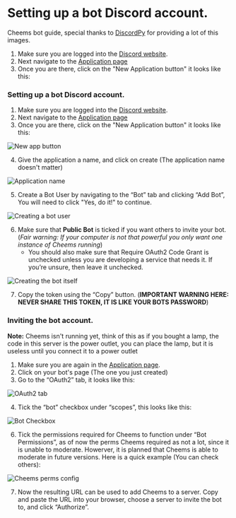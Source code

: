 # Setting up a bot Discord account.
Cheems bot guide, special thanks to [DiscordPy](https://discordpy.readthedocs.io/en/latest/discord.html) for providing a lot of this images.

1. Make sure you are logged into the [Discord website](https://discord.com).
2. Next navigate to the [Application page](https://discord.com/developers/applications)
3. Once you are there, click on the "New Application button" it looks like this:
### Setting up a bot Discord account.

1. Make sure you are logged into the [Discord website](https://discord.com).
2. Next navigate to the [Application page](https://discord.com/developers/applications)
3. Once you are there, click on the "New Application button" it looks like this:

![New app button](https://discordpy.readthedocs.io/en/latest/_images/discord_create_app_button.png)

4. Give the application a name, and click on create (The application name doesn't matter)

![Application name](https://discordpy.readthedocs.io/en/latest/_images/discord_create_app_form.png)

5. Create a Bot User by navigating to the “Bot” tab and clicking “Add Bot”, You will need to click "Yes, do it!" to continue.

![Creating a bot user](https://discordpy.readthedocs.io/en/latest/_images/discord_create_bot_user.png)

6. Make sure that **Public Bot** is ticked if you want others to invite your bot. (_Fair warning: If your computer is not that powerful you only want one instance of 
Cheems running_)
    - You should also make sure that Require OAuth2 Code Grant is unchecked unless you are developing a service that needs it. If you’re unsure, then leave it unchecked.

![Creating the bot itself](https://discordpy.readthedocs.io/en/latest/_images/discord_bot_user_options.png)

7. Copy the token using the “Copy” button. (**IMPORTANT WARNING HERE: NEVER SHARE THIS TOKEN, IT IS LIKE YOUR BOTS PASSWORD**)

### Inviting the bot account.

**Note:** Cheems isn't running yet, think of this as if you bought a lamp, the code in this server is the power outlet, you can place the lamp, but it is useless until
you connect it to a power outlet

1. Make sure you are again in the [Application page](https://discord.com/developers/applications).
2. Click on your bot's page (The one you just created)
3. Go to the “OAuth2” tab, it looks like this:

![OAuth2 tab](https://discordpy.readthedocs.io/en/latest/_images/discord_oauth2.png)

4. Tick the “bot” checkbox under “scopes”, this looks like this:

![Bot Checkbox](https://discordpy.readthedocs.io/en/latest/_images/discord_oauth2_scope.png)

6. Tick the permissions required for Cheems to function under “Bot Permissions”, as of now the perms Cheems required as not a lot, since it is unable to moderate.
Howerver, it is planned that Cheems is able to moderate in future versions. Here is a quick example (You can check others):

![Cheems perms config](https://discordpy.readthedocs.io/en/latest/_images/discord_oauth2_perms.png)

7. Now the resulting URL can be used to add Cheems to a server. Copy and paste the URL into your browser, choose a server to invite the bot to, and click “Authorize”.
